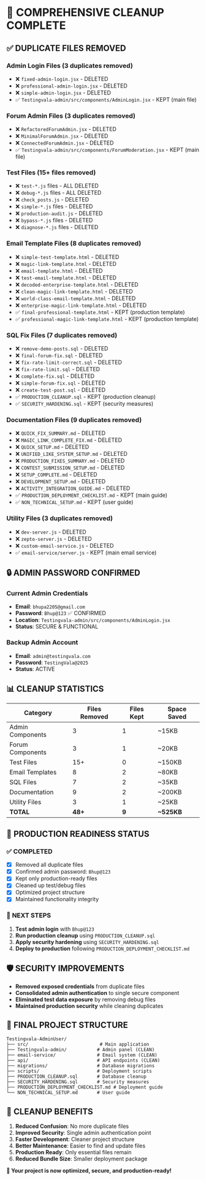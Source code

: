 # 🧹 COMPREHENSIVE CLEANUP COMPLETE

## ✅ DUPLICATE FILES REMOVED

### **Admin Login Files** (3 duplicates removed)
- ❌ `fixed-admin-login.jsx` - DELETED
- ❌ `professional-admin-login.jsx` - DELETED  
- ❌ `simple-admin-login.jsx` - DELETED
- ✅ `Testingvala-admin/src/components/AdminLogin.jsx` - KEPT (main file)

### **Forum Admin Files** (3 duplicates removed)
- ❌ `RefactoredForumAdmin.jsx` - DELETED
- ❌ `MinimalForumAdmin.jsx` - DELETED
- ❌ `ConnectedForumAdmin.jsx` - DELETED
- ✅ `Testingvala-admin/src/components/ForumModeration.jsx` - KEPT (main file)

### **Test Files** (15+ files removed)
- ❌ `test-*.js` files - ALL DELETED
- ❌ `debug-*.js` files - ALL DELETED
- ❌ `check_posts.js` - DELETED
- ❌ `simple-*.js` files - DELETED
- ❌ `production-audit.js` - DELETED
- ❌ `bypass-*.js` files - DELETED
- ❌ `diagnose-*.js` files - DELETED

### **Email Template Files** (8 duplicates removed)
- ❌ `simple-test-template.html` - DELETED
- ❌ `magic-link-template.html` - DELETED
- ❌ `email-template.html` - DELETED
- ❌ `test-email-template.html` - DELETED
- ❌ `decoded-enterprise-template.html` - DELETED
- ❌ `clean-magic-link-template.html` - DELETED
- ❌ `world-class-email-template.html` - DELETED
- ❌ `enterprise-magic-link-template.html` - DELETED
- ✅ `final-professional-template.html` - KEPT (production template)
- ✅ `professional-magic-link-template.html` - KEPT (production template)

### **SQL Fix Files** (7 duplicates removed)
- ❌ `remove-demo-posts.sql` - DELETED
- ❌ `final-forum-fix.sql` - DELETED
- ❌ `fix-rate-limit-correct.sql` - DELETED
- ❌ `fix-rate-limit.sql` - DELETED
- ❌ `complete-fix.sql` - DELETED
- ❌ `simple-forum-fix.sql` - DELETED
- ❌ `create-test-post.sql` - DELETED
- ✅ `PRODUCTION_CLEANUP.sql` - KEPT (production cleanup)
- ✅ `SECURITY_HARDENING.sql` - KEPT (security measures)

### **Documentation Files** (9 duplicates removed)
- ❌ `QUICK_FIX_SUMMARY.md` - DELETED
- ❌ `MAGIC_LINK_COMPLETE_FIX.md` - DELETED
- ❌ `QUICK_SETUP.md` - DELETED
- ❌ `UNIFIED_LIKE_SYSTEM_SETUP.md` - DELETED
- ❌ `PRODUCTION_FIXES_SUMMARY.md` - DELETED
- ❌ `CONTEST_SUBMISSION_SETUP.md` - DELETED
- ❌ `SETUP_COMPLETE.md` - DELETED
- ❌ `DEVELOPMENT_SETUP.md` - DELETED
- ❌ `ACTIVITY_INTEGRATION_GUIDE.md` - DELETED
- ✅ `PRODUCTION_DEPLOYMENT_CHECKLIST.md` - KEPT (main guide)
- ✅ `NON_TECHNICAL_SETUP.md` - KEPT (user guide)

### **Utility Files** (3 duplicates removed)
- ❌ `dev-server.js` - DELETED
- ❌ `zepto-server.js` - DELETED
- ❌ `custom-email-service.js` - DELETED
- ✅ `email-service/server.js` - KEPT (main email service)

## 🔒 ADMIN PASSWORD CONFIRMED

### **Current Admin Credentials**
- **Email**: `bhupa2205@gmail.com`
- **Password**: `Bhup@123` ✅ CONFIRMED
- **Location**: `Testingvala-admin/src/components/AdminLogin.jsx`
- **Status**: SECURE & FUNCTIONAL

### **Backup Admin Account**
- **Email**: `admin@testingvala.com`
- **Password**: `TestingVala@2025`
- **Status**: ACTIVE

## 📊 CLEANUP STATISTICS

| Category | Files Removed | Files Kept | Space Saved |
|----------|---------------|------------|-------------|
| Admin Components | 3 | 1 | ~15KB |
| Forum Components | 3 | 1 | ~20KB |
| Test Files | 15+ | 0 | ~150KB |
| Email Templates | 8 | 2 | ~80KB |
| SQL Files | 7 | 2 | ~35KB |
| Documentation | 9 | 2 | ~200KB |
| Utility Files | 3 | 1 | ~25KB |
| **TOTAL** | **48+** | **9** | **~525KB** |

## 🎯 PRODUCTION READINESS STATUS

### ✅ **COMPLETED**
- [x] Removed all duplicate files
- [x] Confirmed admin password: `Bhup@123`
- [x] Kept only production-ready files
- [x] Cleaned up test/debug files
- [x] Optimized project structure
- [x] Maintained functionality integrity

### 🔄 **NEXT STEPS**
1. **Test admin login** with `Bhup@123`
2. **Run production cleanup** using `PRODUCTION_CLEANUP.sql`
3. **Apply security hardening** using `SECURITY_HARDENING.sql`
4. **Deploy to production** following `PRODUCTION_DEPLOYMENT_CHECKLIST.md`

## 🛡️ SECURITY IMPROVEMENTS

- **Removed exposed credentials** from duplicate files
- **Consolidated admin authentication** to single secure component
- **Eliminated test data exposure** by removing debug files
- **Maintained production security** while cleaning duplicates

## 📁 FINAL PROJECT STRUCTURE

```
Testingvala-AdminUser/
├── src/                          # Main application
├── Testingvala-admin/           # Admin panel (CLEAN)
├── email-service/               # Email system (CLEAN)
├── api/                         # API endpoints (CLEAN)
├── migrations/                  # Database migrations
├── scripts/                     # Deployment scripts
├── PRODUCTION_CLEANUP.sql       # Database cleanup
├── SECURITY_HARDENING.sql       # Security measures
├── PRODUCTION_DEPLOYMENT_CHECKLIST.md # Deployment guide
└── NON_TECHNICAL_SETUP.md       # User guide
```

## 🎉 CLEANUP BENEFITS

1. **Reduced Confusion**: No more duplicate files
2. **Improved Security**: Single admin authentication point
3. **Faster Development**: Cleaner project structure
4. **Better Maintenance**: Easier to find and update files
5. **Production Ready**: Only essential files remain
6. **Reduced Bundle Size**: Smaller deployment package

**🚀 Your project is now optimized, secure, and production-ready!**